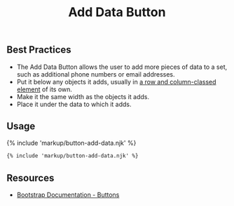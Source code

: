 ﻿---
title: Add Data Button
summary: Add Data Button allows users to add data to a set.
tags: components, buttons
layout: guide
eleventyNavigation:
  key: Add Data Button
  parent: Components
  order: 110
  excerpt: Add Data Button allows users to add data to a set.
  img: /img/illustrations/illus-button-add-data.svg
---

## Best Practices

- The Add Data Button allows the user to add more pieces of data to a set, such as additional phone numbers or email addresses.
- Put it below any objects it adds, usually in [a row and column-classed element](/foundation/layout-grid/) of its own.
- Make it the same width as the objects it adds.
- Place it under the data to which it adds.

## Usage

{% include 'markup/button-add-data.njk' %}

``` html
{% include 'markup/button-add-data.njk' %}
```

## Resources

* [Bootstrap Documentation - Buttons](https://getbootstrap.com/docs/5.2/components/buttons/)
